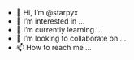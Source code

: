 - 👋 Hi, I’m @starpyx
- 👀 I’m interested in ...
- 🌱 I’m currently learning ...
- 💞️ I’m looking to collaborate on ...
- 📫 How to reach me ...

<!---
starpyx/starpyx is a ✨ special ✨ repository because its `README.md` (this file) appears on your GitHub profile.
You can click the Preview link to take a look at your changes.
--->
